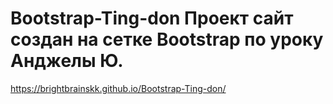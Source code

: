 # Bootstrap-Ting-don Проект сайт создан на сетке Bootstrap по уроку  Анджелы Ю.
https://brightbrainskk.github.io/Bootstrap-Ting-don/
